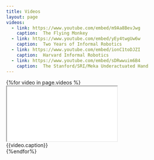 ```yaml
---
title: Videos
layout: page
videos:
  - link: https://www.youtube.com/embed/m9Aa8BevJwg
    caption:  The Flying Monkey
  - link: https://www.youtube.com/embed/yEy4twgUw6w
    caption:  Two Years of Informal Robotics
  - link: https://www.youtube.com/embed/ionC1toDJZI
    caption:  Harvard Informal Robotics 
  - link: https://www.youtube.com/embed/sDRwwuim6B4
    caption:  The Stanford/SRI/Meka Underactuated Hand
---
```


<div class="row">
  {%for video in page.videos %}
  <div class="col-sm-6">
    <div class="embed-responsive embed-responsive-16by9">
      <iframe src="{{video.link}}" allowfullscreen></iframe>
    </div>
    <div class="caption">
      {{video.caption}}
    </div>
  </div>
  {%endfor%}
</div>
